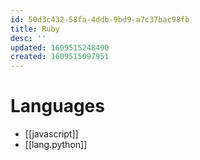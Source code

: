 ```yaml
---
id: 50d3c432-58fa-4ddb-9bd9-a7c37bac98fb
title: Ruby
desc: ''
updated: 1609515248490
created: 1609515097951
---
```

# Languages

- [[javascript]]
- [[lang.python]]

